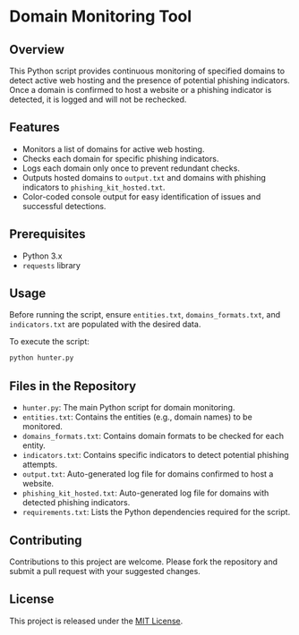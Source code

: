 # Domain Monitoring Tool

## Overview
This Python script provides continuous monitoring of specified domains to detect active web hosting and the presence of potential phishing indicators. Once a domain is confirmed to host a website or a phishing indicator is detected, it is logged and will not be rechecked.

## Features
- Monitors a list of domains for active web hosting.
- Checks each domain for specific phishing indicators.
- Logs each domain only once to prevent redundant checks.
- Outputs hosted domains to `output.txt` and domains with phishing indicators to `phishing_kit_hosted.txt`.
- Color-coded console output for easy identification of issues and successful detections.

## Prerequisites
- Python 3.x
- `requests` library

## Usage

Before running the script, ensure `entities.txt`, `domains_formats.txt`, and `indicators.txt` are populated with the desired data.

To execute the script:

```bash
python hunter.py
```

## Files in the Repository
- `hunter.py`: The main Python script for domain monitoring.
- `entities.txt`: Contains the entities (e.g., domain names) to be monitored.
- `domains_formats.txt`: Contains domain formats to be checked for each entity.
- `indicators.txt`: Contains specific indicators to detect potential phishing attempts.
- `output.txt`: Auto-generated log file for domains confirmed to host a website.
- `phishing_kit_hosted.txt`: Auto-generated log file for domains with detected phishing indicators.
- `requirements.txt`: Lists the Python dependencies required for the script.

## Contributing
Contributions to this project are welcome. Please fork the repository and submit a pull request with your suggested changes.

## License
This project is released under the [MIT License](LICENSE).
